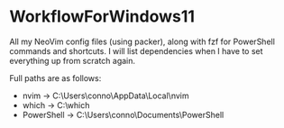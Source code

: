 # WorkflowForWindows11

All my NeoVim config files (using packer), along with fzf for PowerShell commands and shortcuts.
I will list dependencies when I have to set everything up from scratch again.

Full paths are as follows:

- nvim -> C:\Users\conno\AppData\Local\nvim
- which -> C:\which
- PowerShell -> C:\Users\conno\Documents\PowerShell
